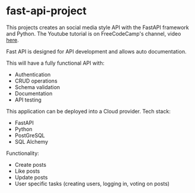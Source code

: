 # fast-api-project

This projects creates an social media style API with the FastAPI framework and Python. The Youtube tutorial is on FreeCodeCamp's channel, video [here](<https://youtu.be/0sOvCWFmrtA?si=81zxPiORHVsDrPFF>).

Fast API is designed for API development and allows auto documentation.

This will have a fully functional API with:

- Authentication
- CRUD operations
- Schema validation
- Documentation
- API testing

This application can be deployed into a Cloud provider. Tech stack:

- FastAPI
- Python
- PostGreSQL
- SQL Alchemy

Functionality:

- Create posts
- Like posts
- Update posts
- User specific tasks (creating users, logging in, voting on posts)
